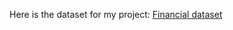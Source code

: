 Here is the dataset for my project:
[Financial dataset](https://docs.google.com/spreadsheets/d/1PHoXC4VvkghGKLZtvCknkYfUt85232Lj/edit#gid=1878825323)
